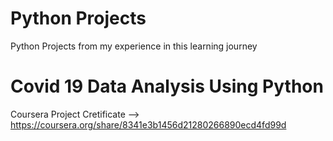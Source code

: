# Python Projects
Python Projects from my experience in this learning journey

# Covid 19 Data Analysis Using Python
Coursera Project Cretificate --> https://coursera.org/share/8341e3b1456d21280266890ecd4fd99d

